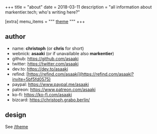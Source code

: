 +++
title = "about"
date = 2018-03-11
description = "all information about markentier.tech; who's writing here?"

[extra]
menu_items = """
<a href="/theme/">theme</a>
"""
+++

## author

* name: **christoph** (or **chris** for short)
* webnick: **asaaki** (or if unavailable also **markentier**)
* github: <https://github.com/asaaki>
* twitter: <https://twitter.com/asaaki>
* dev.to: <https://dev.to/asaaki>
* refind: [https://refind.com/asaaki](https://refind.com/asaaki?invite=5bf5fd0575)
* paypal: <https://www.paypal.me/asaaki>
* patreon: <https://www.patreon.com/asaaki>
* ko-fi: <https://ko-fi.com/asaaki>
* bizcard: <https://christoph.grabo.berlin/>

## design

See [/theme](/theme/)
